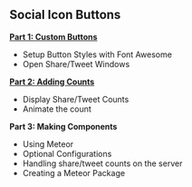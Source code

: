 ## Social Icon Buttons

[**Part 1: Custom Buttons**](http://www.shmck.com/custom-social-buttons-in-vanilla-javascript/)

* Setup Button Styles with Font Awesome
* Open Share/Tweet Windows

[**Part 2: Adding Counts**](http://www.shmck.com/incrementing-social-media-counters-in-vanilla-javascript/)

* Display Share/Tweet Counts
* Animate the count

**Part 3: Making Components**

* Using Meteor
* Optional Configurations
* Handling share/tweet counts on the server
* Creating a Meteor Package